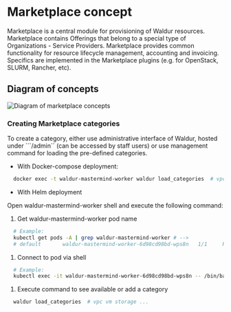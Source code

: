 # Marketplace concept

Marketplace is a central module for provisioning of Waldur resources. Marketplace contains Offerings that
belong to a special type of Organizations - Service Providers. Marketplace provides common functionality
for resource lifecycle management, accounting and invoicing. Specifics are implemented in the Marketplace plugins
(e.g. for OpenStack, SLURM, Rancher, etc).

## Diagram of concepts

![Diagram of marketplace concepts](img/marketplace-structure.png)

### Creating Marketplace categories

To create a category, either use administrative interface of Waldur, hosted under ```/admin`` (can be accessed by staff users)
or use management command for loading the pre-defined categories.

- With Docker-compose deployment:

```bash
  docker exec -t waldur-mastermind-worker waldur load_categories  # vpc vm storage ...
```

- With Helm deployment

Open waldur-mastermind-worker shell and execute the following command:

1. Get waldur-mastermind-worker pod name

```bash
  # Example:
  kubectl get pods -A | grep waldur-mastermind-worker # -->
  # default       waldur-mastermind-worker-6d98cd98bd-wps8n   1/1     Running     0          9m9s
```

1. Connect to pod via shell

```bash
  # Example:
  kubectl exec -it waldur-mastermind-worker-6d98cd98bd-wps8n -- /bin/bash
```

1. Execute command to see available or add a category

```bash
  waldur load_categories  # vpc vm storage ...
```